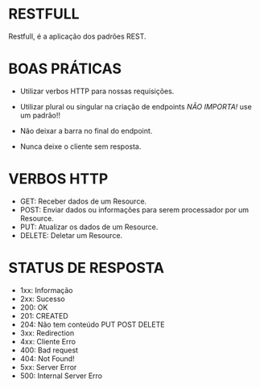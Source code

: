 # RESTFULL 

Restfull, é a aplicação dos padrões REST.

# BOAS PRÁTICAS

- Utilizar verbos HTTP para nossas requisições.
- Utilizar plural ou singular na criação de endpoints _NÃO IMPORTA!_ use um padrão!!
- Não deixar a barra no final do endpoint.

- Nunca deixe o cliente sem resposta.


# VERBOS HTTP

- GET: Receber dados de um Resource.
- POST: Enviar dados ou informações para serem processador por um Resource.
- PUT: Atualizar os dados de um Resource.
- DELETE: Deletar um Resource.

# STATUS DE RESPOSTA

- 1xx: Informação
- 2xx: Sucesso
- 200: OK
- 201: CREATED
- 204: Não tem conteúdo PUT POST DELETE
- 3xx: Redirection
- 4xx: Cliente Erro
- 400: Bad request
- 404: Not Found!
- 5xx: Server Error
- 500: Internal Server Erro

